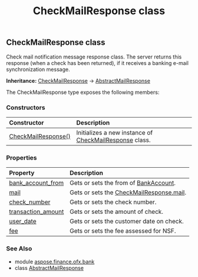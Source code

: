 ﻿---
title: CheckMailResponse class
second_title: Aspose.Finance for Python via .NET API References
description: 
type: docs
weight: 140
url: /python-net/aspose.finance.ofx.bank/checkmailresponse/
is_root: false
---

## CheckMailResponse class

Check mail notification message response class. The server returns this response (when a check has been returned), if it receives a banking e-mail synchronization message.



**Inheritance:** [CheckMailResponse](/finance/python-net/aspose.finance.ofx.bank/checkmailresponse) → 
[AbstractMailResponse](/finance/python-net/aspose.finance.ofx.bank/abstractmailresponse)



The CheckMailResponse type exposes the following members:

### Constructors
| Constructor | Description |
| :- | :- |
| [CheckMailResponse()](/finance/python-net/aspose.finance.ofx.bank/checkmailresponse/__init__/#) | Initializes a new instance of [CheckMailResponse](/finance/python-net/aspose.finance.ofx.bank/checkmailresponse) class. |


### Properties
| Property | Description |
| :- | :- |
| [bank_account_from](/finance/python-net/aspose.finance.ofx.bank/checkmailresponse/bank_account_from) | Gets or sets the from of [BankAccount](/finance/python-net/aspose.finance.ofx/bankaccount). |
| [mail](/finance/python-net/aspose.finance.ofx.bank/checkmailresponse/mail) | Gets or sets the [CheckMailResponse.mail](/finance/python-net/aspose.finance.ofx.bank/checkmailresponse#mail). |
| [check_number](/finance/python-net/aspose.finance.ofx.bank/checkmailresponse/check_number) | Gets or sets the check number. |
| [transaction_amount](/finance/python-net/aspose.finance.ofx.bank/checkmailresponse/transaction_amount) | Gets or sets the amount of check. |
| [user_date](/finance/python-net/aspose.finance.ofx.bank/checkmailresponse/user_date) | Gets or sets the customer date on check. |
| [fee](/finance/python-net/aspose.finance.ofx.bank/checkmailresponse/fee) | Gets or sets the fee assessed for NSF. |


### See Also

* module [aspose.finance.ofx.bank](../)
* class [AbstractMailResponse](/finance/python-net/aspose.finance.ofx.bank/abstractmailresponse)
